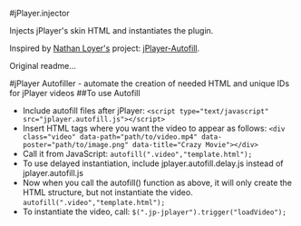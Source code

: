 #jPlayer.injector

Injects jPlayer's skin HTML and instantiates the plugin.

Inspired by [Nathan Loyer's](https://github.com/namlet) project: [jPlayer-Autofill](https://github.com/namlet/jPlayer-Autofill).

Original readme...

#jPlayer Autofiller - automate the creation of needed HTML and unique IDs for jPlayer videos
##To use Autofill
* Include autofill files after jPlayer:
    `<script type="text/javascript" src="jplayer.autofill.js"></script>`
* Insert HTML tags where you want the video to appear as follows:
    `<div class="video" data-path="path/to/video.mp4" data-poster="path/to/image.png" data-title="Crazy Movie"></div>`
* Call it from JavaScript:
    `autofill(".video","template.html");`
* To use delayed instantiation, include jplayer.autofill.delay.js instead of jplayer.autofill.js
* Now when you call the autofill() function as above, it will only create the HTML structure, but not instantiate the video.
    `autofill(".video","template.html");`
* To instantiate the video, call:
    `$(".jp-jplayer").trigger("loadVideo");`
